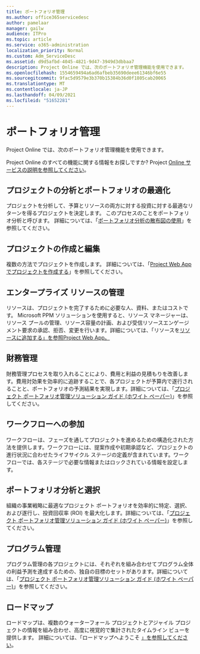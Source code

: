 ```yaml
---
title: ポートフォリオ管理
ms.author: office365servicedesc
author: pamelaar
manager: gailw
audience: ITPro
ms.topic: article
ms.service: o365-administration
localization_priority: Normal
ms.custom: Adm_ServiceDesc
ms.assetid: d9d5afbd-4045-4821-9d47-3949d3dbbaa7
description: Project Online では、次のポートフォリオ管理機能を使用できます。
ms.openlocfilehash: 1554659494a6ad6afbeb35690deee61346bf6e55
ms.sourcegitcommit: 9fac5d9579e3b370b15384b36d0f1805cab20065
ms.translationtype: MT
ms.contentlocale: ja-JP
ms.lasthandoff: 04/09/2021
ms.locfileid: "51652281"
---
```

# <a name="portfolio-management"></a>ポートフォリオ管理

Project Online では、次のポートフォリオ管理機能を使用できます。
  
Project Online のすべての機能に関する情報をお探しですか? Project [Online サービスの説明を参照してください](project-online-service-description.md)。
  
## <a name="analyze-projects-and-optimize-portfolio"></a>プロジェクトの分析とポートフォリオの最適化

プロジェクトを分析して、予算とリソースの両方に対する投資に対する最適なリターンを得るプロジェクトを決定します。 このプロセスのことをポートフォリオ分析と呼びます。 詳細については、「[ポートフォリオ分析の散布図の使用](https://go.microsoft.com/fwlink/?LinkID=823665&amp;clcid=0x409)」を参照してください。
  
## <a name="create-and-edit-projects"></a>プロジェクトの作成と編集

複数の方法でプロジェクトを作成します。 詳細については、「[Project Web App でプロジェクトを作成する](https://go.microsoft.com/fwlink/?LinkID=746895&amp;clcid=0x409)」を参照してください。
  
## <a name="enterprise-resource-management"></a>エンタープライズ リソースの管理

リソースは、プロジェクトを完了するために必要な人、資料、またはコストです。 Microsoft PPM ソリューションを使用すると、リソース マネージャーは、リソース プールの管理、リソース容量の計画、および受信リソースエンゲージメント要求の承認、拒否、変更を行います。詳細については、「リソースを[リソースに追加する」を参照Project Web App。](https://go.microsoft.com/fwlink/p/?LinkId=271320)
  
## <a name="financial-management"></a>財務管理

財務管理プロセスを取り入れることにより、費用と利益の見積もりを改善します。費用対効果を効率的に追跡することで、各プロジェクトが予算内で遂行されることと、ポートフォリオの予測結果を実現します。詳細については、「[プロジェクト ポートフォリオ管理ソリューション ガイド (ホワイト ペーパー)](/project/project-server-2013-and-2016)」を参照してください。
  
## <a name="participate-in-workflow"></a>ワークフローへの参加

ワークフローは、フェーズを通してプロジェクトを進めるための構造化された方法を提供します。ワークフローには、提案作成や初期承認など、プロジェクトの進行状況に合わせたライフサイクル ステージの定義が含まれています。ワークフローでは、各ステージで必要な情報またはロックされている情報を設定します。
  
## <a name="portfolio-analytics-and-selection"></a>ポートフォリオ分析と選択

組織の事業戦略に最適なプロジェクト ポートフォリオを効率的に特定、選択、および遂行し、投資回収率 (ROI) を最大化します。詳細については、「[プロジェクト ポートフォリオ管理ソリューション ガイド (ホワイト ペーパー)](/project/project-server-2013-and-2016)」を参照してください。
  
## <a name="program-management"></a>プログラム管理

プログラム管理の各プロジェクトには、それぞれを組み合わせてプログラム全体の利益予測を達成するための、独自の目標のセットがあります。詳細については、「[プロジェクト ポートフォリオ管理ソリューション ガイド (ホワイト ペーパー)](/project/project-server-2013-and-2016)」を参照してください。
  
## <a name="roadmap"></a>ロードマップ

ロードマップは、複数のウォーターフォール プロジェクトとアジャイル プロジェクトの情報を組み合わせ、高度に視覚的で集計されたタイムライン ビューを提供します。 詳細については、「ロードマップへようこそ [」を参照してください](https://support.office.com/article/video-welcome-to-roadmap-57764149-51b8-468f-a50d-9ea6a4fd835a)。